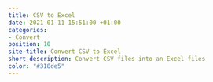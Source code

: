 ```yaml
---
title: CSV to Excel
date: 2021-01-11 15:51:00 +01:00
categories:
- Convert
position: 10
site-title: Convert CSV to Excel
short-description: Convert CSV files into an Excel files
color: "#318de5"
---
```




